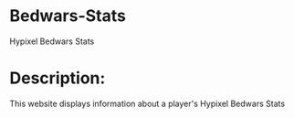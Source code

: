 # Bedwars-Stats
Hypixel Bedwars Stats
# Description:
This website displays information about a player's Hypixel Bedwars Stats
